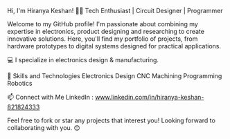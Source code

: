 Hi, I'm Hiranya Keshan! 👋😊
Tech Enthusiast | Circuit Designer | Programmer

Welcome to my GitHub profile! I'm passionate about combining my expertise in electronics, product designing and researching to create innovative solutions. Here, you'll find my portfolio of projects, from hardware prototypes to digital systems designed for practical applications.

💻 I specialize in electronics design & manufacturing.

🚀 Skills and Technologies
Electronics Design
CNC Machining
Programming
Robotics

📫 Connect with Me
LinkedIn : www.linkedin.com/in/hiranya-keshan-821824333

Feel free to fork or star any projects that interest you! Looking forward to collaborating with you. 😊


